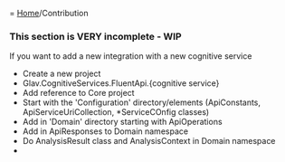 = [Home](/README.md)/Contribution

### This section is VERY incomplete - WIP

If you want to add a new integration with a new cognitive service

* Create a new project
* Glav.CognitiveServices.FluentApi.{cognitive service}
* Add reference to Core project
* Start with the 'Configuration' directory/elements (ApiConstants, ApiServiceUriCollection, *ServiceCOnfig classes)
* Add in 'Domain' directory starting with ApiOperations
* Add in ApiResponses to Domain namespace
* Do AnalysisResult class and AnalysisContext in Domain namespace
* 

